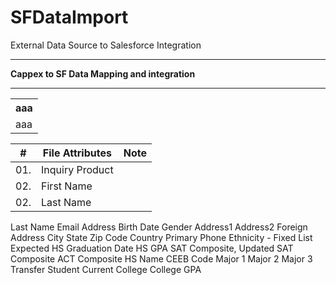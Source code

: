 # SFDataImport
External Data Source to Salesforce Integration
<hr />
<b> Cappex to SF Data Mapping and integration </b><hr />

<table> 
  <tr><th>aaa</th></tr> 
  <tr><td>aaa</td></tr> 
</table>

|  #  | File Attributes | Note          |
| --- | --------------- | ------------- |
| 01. | Inquiry Product |               |
| 02. | First Name      |               |
| 02. | Last Name      |               |



Last Name
Email Address
Birth Date
Gender
Address1
Address2
Foreign Address
City
State
Zip Code
Country
Primary Phone
Ethnicity - Fixed List
Expected HS Graduation Date
HS GPA
SAT Composite, Updated
SAT Composite
ACT Composite
HS Name
CEEB Code
Major 1
Major 2
Major 3
Transfer Student Current College
College GPA
